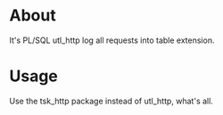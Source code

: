 # About

It's PL/SQL utl_http log all requests into table extension.

# Usage

Use the tsk_http package instead of utl_http, what's all.
